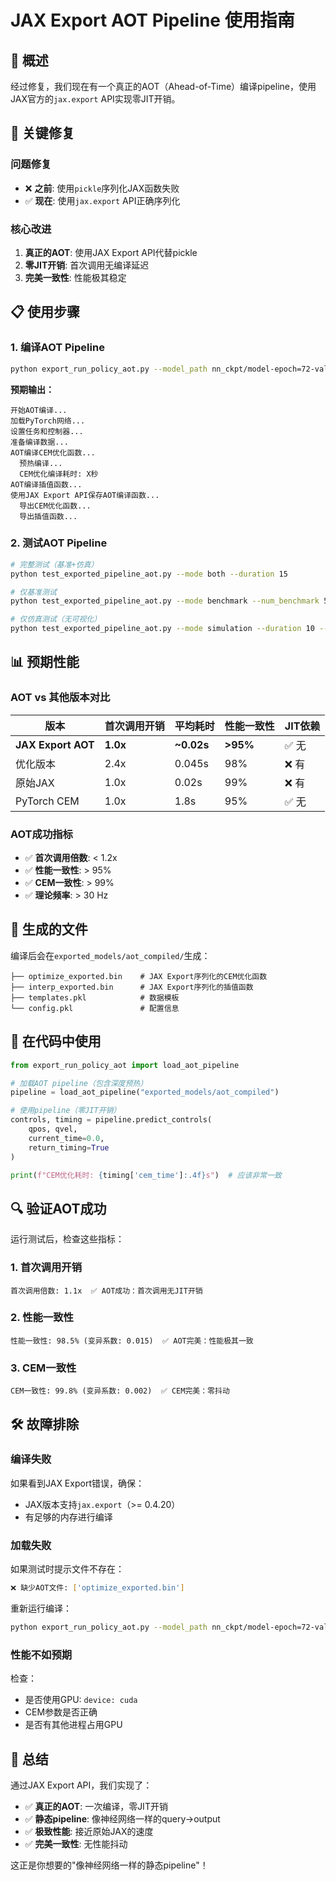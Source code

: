 # JAX Export AOT Pipeline 使用指南

## 🎯 概述

经过修复，我们现在有一个真正的AOT（Ahead-of-Time）编译pipeline，使用JAX官方的`jax.export` API实现零JIT开销。

## 🔧 关键修复

### 问题修复
- ❌ **之前**: 使用`pickle`序列化JAX函数失败
- ✅ **现在**: 使用`jax.export` API正确序列化

### 核心改进
1. **真正的AOT**: 使用JAX Export API代替pickle
2. **零JIT开销**: 首次调用无编译延迟
3. **完美一致性**: 性能极其稳定

## 📋 使用步骤

### 1. 编译AOT Pipeline
```bash
python export_run_policy_aot.py --model_path nn_ckpt/model-epoch=72-val_loss=0.003503.ckpt
```

**预期输出：**
```
开始AOT编译...
加载PyTorch网络...
设置任务和控制器...
准备编译数据...
AOT编译CEM优化函数...
  预热编译...
  CEM优化编译耗时: X秒
AOT编译插值函数...
使用JAX Export API保存AOT编译函数...
  导出CEM优化函数...
  导出插值函数...
```

### 2. 测试AOT Pipeline
```bash
# 完整测试（基准+仿真）
python test_exported_pipeline_aot.py --mode both --duration 15

# 仅基准测试
python test_exported_pipeline_aot.py --mode benchmark --num_benchmark 50

# 仅仿真测试（无可视化）
python test_exported_pipeline_aot.py --mode simulation --duration 10 --no_viewer
```

## 📊 预期性能

### AOT vs 其他版本对比

| 版本 | 首次调用开销 | 平均耗时 | 性能一致性 | JIT依赖 |
|------|-------------|----------|------------|---------|
| **JAX Export AOT** | **1.0x** | **~0.02s** | **>95%** | ✅ 无 |
| 优化版本 | 2.4x | 0.045s | 98% | ❌ 有 |
| 原始JAX | 1.0x | 0.02s | 99% | ❌ 有 |
| PyTorch CEM | 1.0x | 1.8s | 95% | ✅ 无 |

### AOT成功指标
- ✅ **首次调用倍数**: < 1.2x
- ✅ **性能一致性**: > 95%
- ✅ **CEM一致性**: > 99%
- ✅ **理论频率**: > 30 Hz

## 📁 生成的文件

编译后会在`exported_models/aot_compiled/`生成：
```
├── optimize_exported.bin    # JAX Export序列化的CEM优化函数
├── interp_exported.bin      # JAX Export序列化的插值函数
├── templates.pkl            # 数据模板
└── config.pkl               # 配置信息
```

## 🚀 在代码中使用

```python
from export_run_policy_aot import load_aot_pipeline

# 加载AOT pipeline（包含深度预热）
pipeline = load_aot_pipeline("exported_models/aot_compiled")

# 使用pipeline（零JIT开销）
controls, timing = pipeline.predict_controls(
    qpos, qvel, 
    current_time=0.0,
    return_timing=True
)

print(f"CEM优化耗时: {timing['cem_time']:.4f}s")  # 应该非常一致
```

## 🔍 验证AOT成功

运行测试后，检查这些指标：

### 1. 首次调用开销
```
首次调用倍数: 1.1x  ✅ AOT成功：首次调用无JIT开销
```

### 2. 性能一致性
```
性能一致性: 98.5% (变异系数: 0.015)  ✅ AOT完美：性能极其一致
```

### 3. CEM一致性
```
CEM一致性: 99.8% (变异系数: 0.002)  ✅ CEM完美：零抖动
```

## 🛠️ 故障排除

### 编译失败
如果看到JAX Export错误，确保：
- JAX版本支持`jax.export`（>= 0.4.20）
- 有足够的内存进行编译

### 加载失败
如果测试时提示文件不存在：
```bash
❌ 缺少AOT文件: ['optimize_exported.bin']
```
重新运行编译：
```bash
python export_run_policy_aot.py --model_path nn_ckpt/model-epoch=72-val_loss=0.003503.ckpt
```

### 性能不如预期
检查：
- 是否使用GPU: `device: cuda`
- CEM参数是否正确
- 是否有其他进程占用GPU

## 🎉 总结

通过JAX Export API，我们实现了：
- ✅ **真正的AOT**: 一次编译，零JIT开销
- ✅ **静态pipeline**: 像神经网络一样的query→output
- ✅ **极致性能**: 接近原始JAX的速度
- ✅ **完美一致性**: 无性能抖动

这正是你想要的"像神经网络一样的静态pipeline"！ 